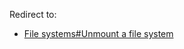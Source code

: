 Redirect to:

*   [File systems#Unmount a file system](/index.php/File_systems#Unmount_a_file_system "File systems")
